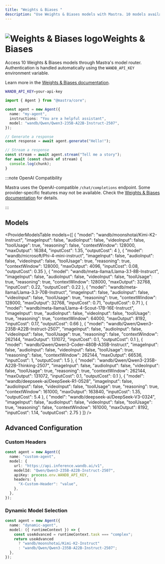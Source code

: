 ```yaml
---
title: "Weights & Biases "
description: "Use Weights & Biases models with Mastra. 10 models available."
---
```


# <img src="https://models.dev/logos/wandb.svg" alt="Weights & Biases logo" className="inline w-8 h-8 mr-2 align-middle dark:invert dark:brightness-0 dark:contrast-200" />Weights & Biases

Access 10 Weights & Biases models through Mastra's model router. Authentication is handled automatically using the `WANDB_API_KEY` environment variable.

Learn more in the [Weights & Biases documentation](https://weave-docs.wandb.ai).

```bash
WANDB_API_KEY=your-api-key
```

```typescript
import { Agent } from "@mastra/core";

const agent = new Agent({
  name: "my-agent",
  instructions: "You are a helpful assistant",
  model: "wandb/Qwen/Qwen3-235B-A22B-Instruct-2507",
});

// Generate a response
const response = await agent.generate("Hello!");

// Stream a response
const stream = await agent.stream("Tell me a story");
for await (const chunk of stream) {
  console.log(chunk);
}
```

:::note OpenAI Compatibility

Mastra uses the OpenAI-compatible `/chat/completions` endpoint. Some provider-specific features may not be available. Check the [Weights & Biases documentation](https://weave-docs.wandb.ai) for details.

:::

## Models

<ProviderModelsTable
models={[
{
"model": "wandb/moonshotai/Kimi-K2-Instruct",
"imageInput": false,
"audioInput": false,
"videoInput": false,
"toolUsage": true,
"reasoning": false,
"contextWindow": 128000,
"maxOutput": 16384,
"inputCost": 1.35,
"outputCost": 4
},
{
"model": "wandb/microsoft/Phi-4-mini-instruct",
"imageInput": false,
"audioInput": false,
"videoInput": false,
"toolUsage": true,
"reasoning": true,
"contextWindow": 128000,
"maxOutput": 4096,
"inputCost": 0.08,
"outputCost": 0.35
},
{
"model": "wandb/meta-llama/Llama-3.1-8B-Instruct",
"imageInput": false,
"audioInput": false,
"videoInput": false,
"toolUsage": true,
"reasoning": true,
"contextWindow": 128000,
"maxOutput": 32768,
"inputCost": 0.22,
"outputCost": 0.22
},
{
"model": "wandb/meta-llama/Llama-3.3-70B-Instruct",
"imageInput": false,
"audioInput": false,
"videoInput": false,
"toolUsage": true,
"reasoning": true,
"contextWindow": 128000,
"maxOutput": 32768,
"inputCost": 0.71,
"outputCost": 0.71
},
{
"model": "wandb/meta-llama/Llama-4-Scout-17B-16E-Instruct",
"imageInput": true,
"audioInput": false,
"videoInput": false,
"toolUsage": true,
"reasoning": true,
"contextWindow": 64000,
"maxOutput": 8192,
"inputCost": 0.17,
"outputCost": 0.66
},
{
"model": "wandb/Qwen/Qwen3-235B-A22B-Instruct-2507",
"imageInput": false,
"audioInput": false,
"videoInput": false,
"toolUsage": true,
"reasoning": false,
"contextWindow": 262144,
"maxOutput": 131072,
"inputCost": 0.1,
"outputCost": 0.1
},
{
"model": "wandb/Qwen/Qwen3-Coder-480B-A35B-Instruct",
"imageInput": false,
"audioInput": false,
"videoInput": false,
"toolUsage": true,
"reasoning": false,
"contextWindow": 262144,
"maxOutput": 66536,
"inputCost": 1,
"outputCost": 1.5
},
{
"model": "wandb/Qwen/Qwen3-235B-A22B-Thinking-2507",
"imageInput": false,
"audioInput": false,
"videoInput": false,
"toolUsage": true,
"reasoning": true,
"contextWindow": 262144,
"maxOutput": 131072,
"inputCost": 0.1,
"outputCost": 0.1
},
{
"model": "wandb/deepseek-ai/DeepSeek-R1-0528",
"imageInput": false,
"audioInput": false,
"videoInput": false,
"toolUsage": true,
"reasoning": true,
"contextWindow": 161000,
"maxOutput": 163840,
"inputCost": 1.35,
"outputCost": 5.4
},
{
"model": "wandb/deepseek-ai/DeepSeek-V3-0324",
"imageInput": false,
"audioInput": false,
"videoInput": false,
"toolUsage": true,
"reasoning": false,
"contextWindow": 161000,
"maxOutput": 8192,
"inputCost": 1.14,
"outputCost": 2.75
}
]}
/>

## Advanced Configuration

### Custom Headers

```typescript
const agent = new Agent({
  name: "custom-agent",
  model: {
    url: "https://api.inference.wandb.ai/v1",
    modelId: "Qwen/Qwen3-235B-A22B-Instruct-2507",
    apiKey: process.env.WANDB_API_KEY,
    headers: {
      "X-Custom-Header": "value",
    },
  },
});
```

### Dynamic Model Selection

```typescript
const agent = new Agent({
  name: "dynamic-agent",
  model: ({ runtimeContext }) => {
    const useAdvanced = runtimeContext.task === "complex";
    return useAdvanced
      ? "wandb/moonshotai/Kimi-K2-Instruct"
      : "wandb/Qwen/Qwen3-235B-A22B-Instruct-2507";
  },
});
```

